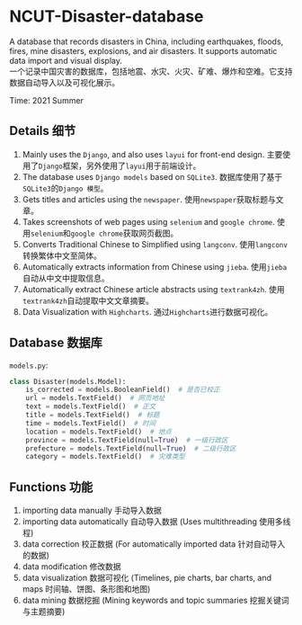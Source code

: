 # NCUT-Disaster-database
A database that records disasters in China, including earthquakes, floods, fires, mine disasters, explosions, and air disasters. It supports automatic data import and visual display.  
一个记录中国灾害的数据库，包括地震、水灾、火灾、矿难、爆炸和空难。它支持数据自动导入以及可视化展示。

Time: 2021 Summer

## Details 细节
1. Mainly uses the `Django`, and also uses `layui` for front-end design. 主要使用了`Django`框架，另外使用了`layui`用于前端设计。
2. The database uses `Django models` based on `SQLite3`. 数据库使用了基于`SQLite3`的`Django 模型`。
3. Gets titles and articles using the `newspaper`. 使用`newspaper`获取标题与文章。
4. Takes screenshots of web pages using `selenium` and `google chrome`. 使用`selenium`和`google chrome`获取网页截图。
5. Converts Traditional Chinese to Simplified using `langconv`. 使用`langconv`转换繁体中文至简体。
6. Automatically extracts information from Chinese using `jieba`. 使用`jieba`自动从中文中提取信息。
7. Automatically extract Chinese article abstracts using `textrank4zh`. 使用`textrank4zh`自动提取中文文章摘要。
8. Data Visualization with `Highcharts`. 通过`Highcharts`进行数据可视化。

## Database 数据库
`models.py`:
``` python
class Disaster(models.Model):
    is_corrected = models.BooleanField()  # 是否已校正
    url = models.TextField()  # 网页地址
    text = models.TextField()  # 正文
    title = models.TextField()  # 标题
    time = models.TextField()  # 时间
    location = models.TextField()  # 地点
    province = models.TextField(null=True)  # 一级行政区
    prefecture = models.TextField(null=True)  # 二级行政区
    category = models.TextField()  # 灾难类型
```

## Functions 功能
1. importing data manually 手动导入数据
2. importing data automatically 自动导入数据 (Uses multithreading 使用多线程)
3. data correction 校正数据 (For automatically imported data 针对自动导入的数据)
4. data modification 修改数据
5. data visualization 数据可视化 (Timelines, pie charts, bar charts, and maps 时间轴、饼图、条形图和地图)
6. data mining 数据挖掘 (Mining keywords and topic summaries 挖掘关键词与主题摘要)